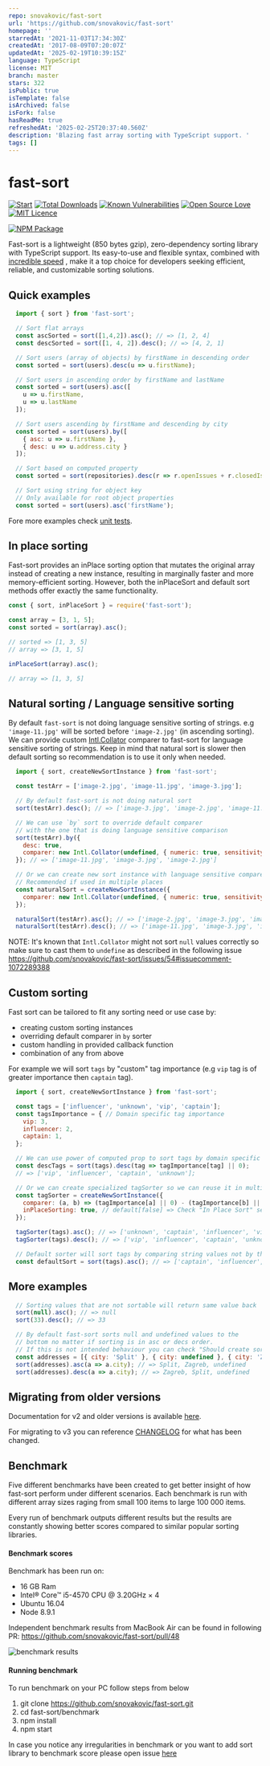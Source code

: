 ```yaml
---
repo: snovakovic/fast-sort
url: 'https://github.com/snovakovic/fast-sort'
homepage: ''
starredAt: '2021-11-03T17:34:30Z'
createdAt: '2017-08-09T07:20:07Z'
updatedAt: '2025-02-19T10:39:15Z'
language: TypeScript
license: MIT
branch: master
stars: 322
isPublic: true
isTemplate: false
isArchived: false
isFork: false
hasReadMe: true
refreshedAt: '2025-02-25T20:37:40.560Z'
description: 'Blazing fast array sorting with TypeScript support. '
tags: []
---
```


# fast-sort

[![Start](https://img.shields.io/github/stars/snovakovic/fast-sort?style=flat-square)](https://github.com/snovakovic/fast-sort/stargazers)
[![Total Downloads](https://img.shields.io/npm/dt/fast-sort.svg)](https://www.npmjs.com/package/fast-sort)
[![Known Vulnerabilities](https://snyk.io/test/github/snovakovic/fast-sort/badge.svg)](https://snyk.io/test/github/snovakovic/fast-sort)
[![Open Source Love](https://badges.frapsoft.com/os/v1/open-source.svg?v=103)](https://opensource.org/)
[![MIT Licence](https://badges.frapsoft.com/os/mit/mit.svg?v=103)](https://opensource.org/licenses/mit-license.php)

[![NPM Package](https://nodei.co/npm/fast-sort.png)](https://www.npmjs.com/package/fast-sort)

Fast-sort is a lightweight (850 bytes gzip), zero-dependency sorting library with TypeScript support.
Its easy-to-use and flexible syntax, combined with [incredible speed](#benchmark) , make it a top choice for developers seeking efficient, reliable, and customizable sorting solutions.

## Quick examples

```javascript
  import { sort } from 'fast-sort';

  // Sort flat arrays
  const ascSorted = sort([1,4,2]).asc(); // => [1, 2, 4]
  const descSorted = sort([1, 4, 2]).desc(); // => [4, 2, 1]

  // Sort users (array of objects) by firstName in descending order
  const sorted = sort(users).desc(u => u.firstName);

  // Sort users in ascending order by firstName and lastName
  const sorted = sort(users).asc([
    u => u.firstName,
    u => u.lastName
  ]);

  // Sort users ascending by firstName and descending by city
  const sorted = sort(users).by([
    { asc: u => u.firstName },
    { desc: u => u.address.city }
  ]);

  // Sort based on computed property
  const sorted = sort(repositories).desc(r => r.openIssues + r.closedIssues);

  // Sort using string for object key
  // Only available for root object properties
  const sorted = sort(users).asc('firstName');
```

Fore more examples check [unit tests](https://github.com/snovakovic/fast-sort/blob/master/test/sort.spec.ts).

## In place sorting

Fast-sort provides an inPlace sorting option that mutates the original array instead of creating a new instance, resulting in marginally faster and more memory-efficient sorting. However, both the inPlaceSort and default sort methods offer exactly the same functionality.

```javascript
const { sort, inPlaceSort } = require('fast-sort');

const array = [3, 1, 5];
const sorted = sort(array).asc();

// sorted => [1, 3, 5]
// array => [3, 1, 5]

inPlaceSort(array).asc();

// array => [1, 3, 5]
```

## Natural sorting / Language sensitive sorting

By default `fast-sort` is not doing language sensitive sorting of strings.
e.g `'image-11.jpg'` will be sorted before `'image-2.jpg'` (in ascending sorting).
We can provide custom [Intl.Collator](https://developer.mozilla.org/en-US/docs/Web/JavaScript/Reference/Global_Objects/Collator) comparer to fast-sort for language sensitive sorting of strings.
Keep in mind that natural sort is slower then default sorting so recommendation is to use it
only when needed.

```javascript
  import { sort, createNewSortInstance } from 'fast-sort';

  const testArr = ['image-2.jpg', 'image-11.jpg', 'image-3.jpg'];

  // By default fast-sort is not doing natural sort
  sort(testArr).desc(); // => ['image-3.jpg', 'image-2.jpg', 'image-11.jpg']

  // We can use `by` sort to override default comparer
  // with the one that is doing language sensitive comparison
  sort(testArr).by({
    desc: true,
    comparer: new Intl.Collator(undefined, { numeric: true, sensitivity: 'base' }).compare,
  }); // => ['image-11.jpg', 'image-3.jpg', 'image-2.jpg']

  // Or we can create new sort instance with language sensitive comparer.
  // Recommended if used in multiple places
  const naturalSort = createNewSortInstance({
    comparer: new Intl.Collator(undefined, { numeric: true, sensitivity: 'base' }).compare,
  });

  naturalSort(testArr).asc(); // => ['image-2.jpg', 'image-3.jpg', 'image-11.jpg']
  naturalSort(testArr).desc(); // => ['image-11.jpg', 'image-3.jpg', 'image-2.jpg']
```

NOTE: It's known that `Intl.Collator` might not sort `null` values correctly so make sure to cast them to `undefine`
as described in the following issue
https://github.com/snovakovic/fast-sort/issues/54#issuecomment-1072289388

## Custom sorting

Fast sort can be tailored to fit any sorting need or use case by:
  * creating custom sorting instances
  * overriding default comparer in `by` sorter
  * custom handling in provided callback function
  * combination of any from above

For example we will sort `tags` by "custom" tag importance (e.g `vip` tag is of greater importance then `captain` tag).

```javascript
  import { sort, createNewSortInstance } from 'fast-sort';

  const tags = ['influencer', 'unknown', 'vip', 'captain'];
  const tagsImportance = { // Domain specific tag importance
    vip: 3,
    influencer: 2,
    captain: 1,
  };

  // We can use power of computed prop to sort tags by domain specific importance
  const descTags = sort(tags).desc(tag => tagImportance[tag] || 0);
  // => ['vip', 'influencer', 'captain', 'unknown'];

  // Or we can create specialized tagSorter so we can reuse it in multiple places
  const tagSorter = createNewSortInstance({
    comparer: (a, b) => (tagImportance[a] || 0) - (tagImportance[b] || 0),
    inPlaceSorting: true, // default[false] => Check "In Place Sort" section for more info.
  });

  tagSorter(tags).asc(); // => ['unknown', 'captain', 'influencer', 'vip'];
  tagSorter(tags).desc(); // => ['vip', 'influencer', 'captain', 'unknown'];

  // Default sorter will sort tags by comparing string values not by their domain specific value
  const defaultSort = sort(tags).asc(); // => ['captain', 'influencer', 'unknown' 'vip']
```
## More examples

```javascript
  // Sorting values that are not sortable will return same value back
  sort(null).asc(); // => null
  sort(33).desc(); // => 33

  // By default fast-sort sorts null and undefined values to the
  // bottom no matter if sorting is in asc or decs order.
  // If this is not intended behaviour you can check "Should create sort instance that sorts nil value to the top in desc order" test on how to override
  const addresses = [{ city: 'Split' }, { city: undefined }, { city: 'Zagreb'}];
  sort(addresses).asc(a => a.city); // => Split, Zagreb, undefined
  sort(addresses).desc(a => a.city); // => Zagreb, Split, undefined
```

## Migrating from older versions

Documentation for v2 and older versions is available [here](https://github.com/snovakovic/fast-sort/blob/v2/README.md).


For migrating to v3 you can reference [CHANGELOG](https://github.com/snovakovic/fast-sort/blob/master/CHANGELOG.md) for what has been changed.

## Benchmark

Five different benchmarks have been created to get better insight of how fast-sort perform under different scenarios.
Each benchmark is run with different array sizes raging from small 100 items to large 100 000 items.

Every run of benchmark outputs different results but the results are constantly showing better scores compared to similar popular sorting libraries.

#### Benchmark scores

Benchmark has been run on:

  * 16 GB Ram
  * Intel® Core™ i5-4570 CPU @ 3.20GHz × 4
  * Ubuntu 16.04
  * Node 8.9.1

Independent benchmark results from MacBook Air can be found in following PR:
https://github.com/snovakovic/fast-sort/pull/48

![benchmark results](https://github.com/snovakovic/fast-sort/raw/master/benchmark.jpg)

#### Running benchmark

To run benchmark on your PC follow steps from below

1) git clone https://github.com/snovakovic/fast-sort.git
2) cd fast-sort/benchmark
3) npm install
4) npm start

In case you notice any irregularities in benchmark or you want to add sort library to benchmark score
please open issue [here](https://github.com/snovakovic/fast-sort)

